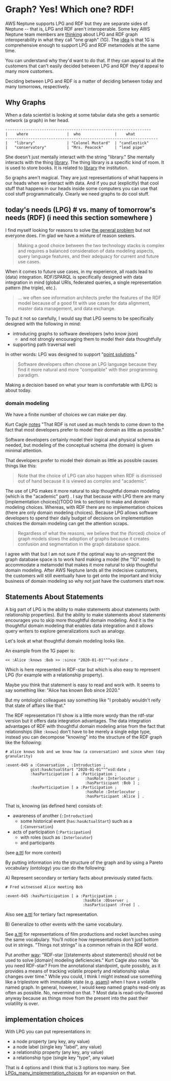 # Graph? Yes! Which one? RDF!


AWS Neptune supports LPG and RDF but they are separate sides of Neptune -- that is, LPG and RDF aren't interoperable.
Some key AWS Neptune team members are [thinking](https://www.lassila.org/publications/2021/scg2021-lassila+etal.pdf) about LPG and RDF graph interoperability in what they call "one graph" (1G).
The [idea](https://www.lassila.org/publications/2021/scg2021-lassila+etal-preso.pdf) is that 1G is comprehensive enough to support LPG and RDF metamodels at the same time.

You can understand why they'd want to do that.
If they can appeal to all the customers that can't easily decided between LPG and RDF they'd appeal to many more customers.

Deciding between LPG and RDF is a matter of deciding between today and many tomorrows, respectively.



## Why Graphs

When a data scientist is looking at some tabular data she gets a semantic network (a graph) in her head.
```
----------------------------------------------------------------
|    where                 |  who               |    what
-------------------------------------------------------------------
|   "library"              | "Colonel Mustard"  | "candlestick"
|   "conservatory"         | "Mrs. Peacock"     | "lead pipe"
```

She doesn't just mentally interact with the string "library."
She mentally interacts with the thing [library](https://www.wikidata.org/wiki/Q29843656).
The thing library is a specific kind of room.
It is used to store books.
It is related to [library](https://www.wikidata.org/wiki/Q7075) the institution.

So graphs aren't magical.
They are just representations of what happens in our heads when we interact with data.
And if you put (explicitly) that cool stuff that happens in our heads inside some computers you can use that cool stuff programmatically.
Clearly we need graphs to do cool stuff.




## today's needs (LPG)                  #  vs. many of tomorrow's needs (RDF) (i need this section somewhere )

I find myself looking for reasons to solve [the general problem](https://xkcd.com/974/) but not everyone does.
I'm glad we have a mixture of reason seekers.

> Making a good choice between the two technology stacks is complex and requires a balanced consideration of data modeling aspects, query language features, and their adequacy for current and future use cases.

When it comes to future use cases, in my experience, all roads lead to (data) integration.
RDF/SPARQL is specifically designed with data integration in mind (global URIs, federated queries, a single representation pattern (the triple), etc.).

> ... we often see information architects prefer the features of the RDF model because of a good fit with use cases for data alignment, master data management, and data exchange.

To put it not so carefully, I would say that LPG seems to be specifically designed with the following in mind:
- introducing graphs to software developers (who know json)
    - and not strongly encouraging them to model their data thoughtfully
- supporting path traversal well

In other words: LPG was designed to support "[point solutions](https://allegrograph.com/why-young-developers-dont-get-knowledge-graphs/)."


> Software developers often choose an LPG language because they find it more natural and more "compatible" with their programming paradigm.

Making a decision based on what your team is comfortable with (LPG) is about today.


### domain modeling

We have a finite number of choices we can make per day.

Kurt Cagle [notes](https://www.bbntimes.com/technology/the-pros-and-cons-of-rdf-star-and-sparql-star) "That RDF is not used as much tends to come down to the fact that most developers prefer to model their domain as little as possible."

Software developers certainly model their logical and physical schema as needed, but modeling of the conceptual schema (the domain) is given minimal attention.  

That developers prefer to model their domain as little as possible causes things like this:

> Note that the choice of LPG can also happen when RDF is dismissed out of hand because it is viewed as complex and "academic".

The use of LPG makes it more natural to skip thoughtful domain modeling (which is the "academic" part) .
I say that because with LPG there are many [implementation choices](TODO link to section) to make and domain modeling choices.
Whereas, with RDF there are no implementation choices (there are only domain modeling choices).
Because LPG allows software developers to spend their daily budget of decisions on implementation choices the domain modeling can get the attention scraps.


> Regardless of what the reasons, we believe that the (forced) choice of graph models slows the adoption of graphs because it creates confusion and segmentation in the graph database space.

I agree with that but I am not sure if the optimal way to un-segment the graph database space is to work hard making a model (the "1G" model) to accommodate a metamodel that makes it more natural to skip thoughtful domain modeling.
After AWS Neptune lands all the indecisive customers, the customers will still eventually have to get onto the important and tricky business of domain modeling so why not just have the customers start now.




## Statements About Statements


A big part of LPG is the ability to make statements about statements (with relationship properties).
But the ability to make statements about statements encourages you to skip more thoughtful domain modeling.
And it is the thoughtful domain modeling that enables data integration and it allows query writers to explore generalizations such as analogy.

Let's look at what thoughtful domain modeling looks like.

An example from the 1G paper is:
```
<< :Alice :knows :Bob >> :since "2020-01-01"^^xsd:date . 
```
Which is here represented in RDF-star but which is also easy to represent LPG (for example with a relationship property).

Maybe you think that statement is easy to read and work with.
It seems to say something like: "Alice has known Bob since 2020."

But my ontologist colleagues say something like "I probably wouldn't reify that state of affairs like that."

The RDF representation I'll show is a little more wordy than the rdf-star version but it offers data integration advantages.
The data integration advantages of RDF with thoughtful domain modeling arise from the fact that relationships (like `:knows`) don't have to be merely a single edge type, instead you can decompose "knowing" into the structure of the RDF graph like the following:

```
# alice knows bob and we know how (a conversation) and since when (day granularity)

:event-045 a :Conversation , :Introduction ;
           gist:hasActualStart "2020-01-01"^^xsd:date ;
           :hasParticipation [ a :Participation ;
                                   :hasRole :Interlocutor ;
                                   :hasParticipant :Bob ] ;
           :hasParticipation [ a :Participation ;
                                   :hasRole :Interlocutor ;
                                   :hasParticipant :Alice ] .
```
That is, knowing (as defined here) consists of:
- awareness of another (`:Introduction`)
    - some historical event (`has:hasActualStart`) such as a (`:Conversation`)
- acts of participation (`:Participation`)
    - with roles (such as `:Interlocutor`)
    - and participants

(see [a.ttl](./a.ttl) for more context)


By putting information into the structure of the graph and by using a Pareto vocabulary (ontology) you can do the following:

A) Represent secondary or tertiary facts about previously stated facts.

```
# Fred witnessed Alice meeting Bob

:event-045 :hasParticipation [ a :Participation ;
                                  :hasRole :Observer ;
                                  :hasParticipant :Fred ] .
```
Also see [a.ttl](./a.ttl) for tertiary fact representation.


B) Generalize to other events with the same vocabulary.

See [a.ttl](./a.ttl) for representations of film productions and rocket launches using the same vocabulary.
You'll notice how representations don't just bottom out in strings.
"Things not strings" is a common refrain in the RDF world.



Put another [way](https://www.bbntimes.com/technology/the-pros-and-cons-of-rdf-star-and-sparql-star): "RDF-star [(statements about statements)] should not be used to solve [domain] modeling deficiencies."
Kurt Cagle also notes "do you need RDF-star? From the annotational standpoint, quite possibly, as it provides a means of tracking volatile property and relationship value changes over time."
While you could, I think I might instead use something like a triplestore with immutable state (e.g. [asami](https://github.com/threatgrid/asami)) when I have a volatile named graph.
In general, however, I would keep named graphs read-only as often as possible.
No, nevermind on that. ?
Most data is read-only-flavored anyway because as things move from the present into the past their volatility is over. 


## implementation choices

With LPG you can put representations in:
- a node property         (any key, any value)
- a node label            (single key "label", any value)
- a relationship property (any key, any value)
- a relationship type     (single key "type", any value)

That is 4 options and I think that is 3 options too many.
See [LPGs_many_implementation_choices](./LPGs_many_implementation_choices.md) for an expansion on that.

